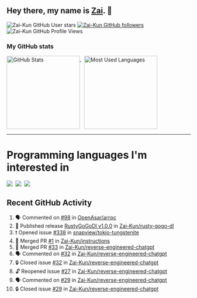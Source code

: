 ## Hey there, my name is [Zai](https://github.com/Zai-Kun). 👋

![Zai-Kun GitHub User stars](https://img.shields.io/github/stars/Zai-Kun?color=yellow&style=flat-square&label=Stars&affiliations=OWNER)
[![Zai-Kun GitHub followers](https://img.shields.io/github/followers/Zai-Kun?color=green&style=flat-square&label=Followers)](https://github.com/Zai-Kun?tab=followers)
![Zai-Kun GitHub Profile Views](https://komarev.com/ghpvc/?username=your-Zai-Kun&style=flat-square&label=Profile+views)

### My GitHub stats

<p>
  <a href = "https://github.com/Zai-Kun">
    <picture>
      <source media="(prefers-color-scheme: dark)" srcset="https://github-readme-stats.vercel.app/api?username=Zai-Kun&theme=monokai&show_icons=true&hide_border=true&count_private=true">
      <source media="(prefers-color-scheme: light)" srcset="https://github-readme-stats.vercel.app/api?username=Zai-Kun&theme=buefy&show_icons=true&hide_border=true&count_private=true">
      <img height="200" align="top" src="https://github-readme-stats.vercel.app/api?username=Zai-Kun&theme=buefy&show_icons=true&hide_border=true&count_private=true" alt="GitHub Stats">
    </picture>
  </a>&nbsp;

  <a href = "https://github.com/Zai-Kun">
    <picture>
      <source media="(prefers-color-scheme: dark)" srcset="https://github-readme-stats.vercel.app/api/top-langs/?username=Zai-Kun&theme=monokai&show_icons=true&hide_border=true&layout=compact">
      <source media="(prefers-color-scheme: light)" srcset="https://github-readme-stats.vercel.app/api/top-langs/?username=Zai-Kun&theme=buefy&show_icons=true&hide_border=true&layout=compact">
      <img height="200" align="top" src="https://github-readme-stats.vercel.app/api/top-langs/?username=Zai-Kun&theme=buefy&show_icons=true&hide_border=true&layout=compact" alt="Most Used Languages">
    </picture>
  </a>
</p>

<hr>

<h1 align="left">Programming languages I'm interested in</h1>

<p align="left">
<a href=https://www.python.org><img src="https://skillicons.dev/icons?i=python" /></a>&nbsp;
<a href=https://go.dev><img src="https://skillicons.dev/icons?i=go" /></a>&nbsp;
<a href=https://www.rust-lang.org><img src="https://skillicons.dev/icons?i=rust" /></a>
</p>

## Recent GitHub Activity
<!--START_SECTION:activity-->
1. 🗣 Commented on [#98](https://github.com/OpenAsar/arrpc/issues/98#issuecomment-2209573335) in [OpenAsar/arrpc](https://github.com/OpenAsar/arrpc)
2. 🚀 Published release [RustyGoGoDl v1.0.0](https://github.com/Zai-Kun/rusty-gogo-dl/releases/tag/v1.0.0) in [Zai-Kun/rusty-gogo-dl](https://github.com/Zai-Kun/rusty-gogo-dl)
3. ❗ Opened issue [#338](https://github.com/snapview/tokio-tungstenite/issues/338) in [snapview/tokio-tungstenite](https://github.com/snapview/tokio-tungstenite)
4. 🎉 Merged PR [#1](https://github.com/Zai-Kun/instructions/pull/1) in [Zai-Kun/instructions](https://github.com/Zai-Kun/instructions)
5. 🎉 Merged PR [#33](https://github.com/Zai-Kun/reverse-engineered-chatgpt/pull/33) in [Zai-Kun/reverse-engineered-chatgpt](https://github.com/Zai-Kun/reverse-engineered-chatgpt)
6. 🗣 Commented on [#32](https://github.com/Zai-Kun/reverse-engineered-chatgpt/issues/32#issuecomment-1990929667) in [Zai-Kun/reverse-engineered-chatgpt](https://github.com/Zai-Kun/reverse-engineered-chatgpt)
7. 🔒 Closed issue [#32](https://github.com/Zai-Kun/reverse-engineered-chatgpt/issues/32) in [Zai-Kun/reverse-engineered-chatgpt](https://github.com/Zai-Kun/reverse-engineered-chatgpt)
8. 🔓 Reopened issue [#27](https://github.com/Zai-Kun/reverse-engineered-chatgpt/issues/27) in [Zai-Kun/reverse-engineered-chatgpt](https://github.com/Zai-Kun/reverse-engineered-chatgpt)
9. 🗣 Commented on [#29](https://github.com/Zai-Kun/reverse-engineered-chatgpt/issues/29#issuecomment-1983163733) in [Zai-Kun/reverse-engineered-chatgpt](https://github.com/Zai-Kun/reverse-engineered-chatgpt)
10. 🔒 Closed issue [#29](https://github.com/Zai-Kun/reverse-engineered-chatgpt/issues/29) in [Zai-Kun/reverse-engineered-chatgpt](https://github.com/Zai-Kun/reverse-engineered-chatgpt)
<!--END_SECTION:activity-->